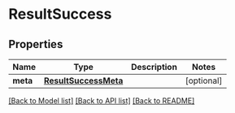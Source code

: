 # ResultSuccess

## Properties
Name | Type | Description | Notes
------------ | ------------- | ------------- | -------------
**meta** | [**ResultSuccessMeta**](ResultSuccessMeta.md) |  | [optional] 

[[Back to Model list]](../README.md#documentation-for-models) [[Back to API list]](../README.md#documentation-for-api-endpoints) [[Back to README]](../README.md)



